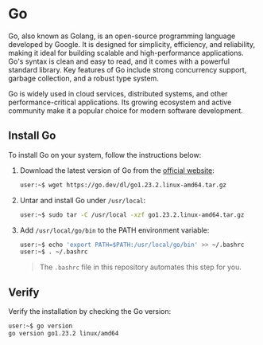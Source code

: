 # Go

Go, also known as Golang, is an open-source programming language developed by Google. It is designed
for simplicity, efficiency, and reliability, making it ideal for building scalable and
high-performance applications. Go's syntax is clean and easy to read, and it comes with a powerful
standard library. Key features of Go include strong concurrency support, garbage collection, and a
robust type system.

Go is widely used in cloud services, distributed systems, and other performance-critical
applications. Its growing ecosystem and active community make it a popular choice for modern
software development.

## Install Go

To install Go on your system, follow the instructions below:

1. Download the latest version of Go from the [official website](https://go.dev/doc/install):

    ```bash
    user:~$ wget https://go.dev/dl/go1.23.2.linux-amd64.tar.gz
    ```

1. Untar and install Go under `/usr/local`:

    ```bash
    user:~$ sudo tar -C /usr/local -xzf go1.23.2.linux-amd64.tar.gz
    ```

1. Add `/usr/local/go/bin` to the PATH environment variable:

    ```bash
    user:~$ echo 'export PATH=$PATH:/usr/local/go/bin' >> ~/.bashrc
    user:~$ . ~/.bashrc
    ```

    > The `.bashrc` file in this repository automates this step for you.

## Verify

Verify the installation by checking the Go version:

```bash
user:~$ go version
go version go1.23.2 linux/amd64
```
